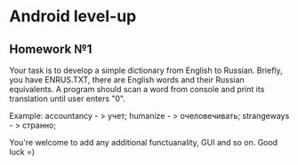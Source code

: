 # Android level-up

## Homework №1
Your task is to develop a simple dictionary from English to Russian. Briefly, you have ENRUS.TXT, there are English words and their Russian equivalents. A program should scan a word from console and print its translation until user enters "0". 

  Example:
  accountancy - > учет;
  humanize - > очеловечивать;
  strangeways - > странно;
  
You're welcome to add any additional functuanality, GUI and so on. Good luck =) 


